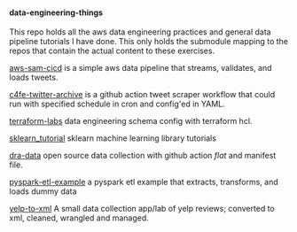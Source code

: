 #### data-engineering-things

This repo holds all the aws data engineering practices and general data pipeline tutorials I have done. This only holds the submodule mapping to the repos that contain the actual content to these exercises.

[aws-sam-cicd](https://github.com/shiyis/aws-serverless-etl-cicd) is a simple aws data pipeline that streams, validates, and loads tweets.

[c4fe-twitter-archive](https://github.com/shiyis/c4pe2022-tweets) is a github action tweet scraper workflow that could run with specified schedule in cron and config'ed in YAML.

[terraform-labs](https://github.com/shiyis/terraform-labs) data engineering schema config with terraform hcl.

[sklearn_tutorial](https://github.com/jakevdp/sklearn_tutorial/tree/5098cee2a638c56c311aca0c18987e407fe127fd) sklearn machine learning library tutorials 

[dra-data](https://github.com/shiyis/dra-data) open source data collection with github action _flat_ and manifest file.

[pyspark-etl-example](https://github.com/AlexIoannides/pyspark-example-project/tree/eeee0c2b9af79fdd7c5d86fe56466c147b487e26) a pyspark etl example that extracts, transforms, and loads dummy data

[yelp-to-xml](https://github.com/shiyis/data-labs/yelp_xml) A small data collection app/lab of yelp reviews; converted to xml, cleaned, wrangled and managed.